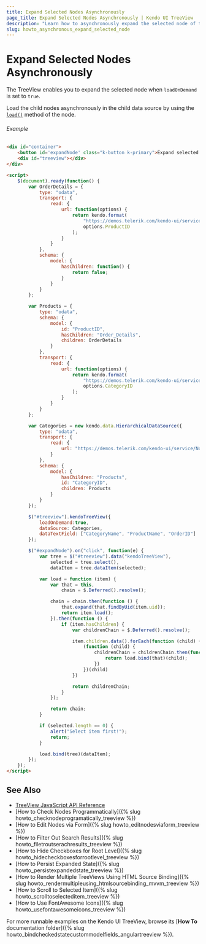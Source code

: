 ```yaml
---
title: Expand Selected Nodes Asynchronously
page_title: Expand Selected Nodes Asynchronously | Kendo UI TreeView
description: "Learn how to asynchronously expand the selected node of the Kendo UI TreeView."
slug: howto_asynchronous_expand_selected_node
---
```


# Expand Selected Nodes Asynchronously

The TreeView enables you to expand the selected node when `loadOnDemand` is set to `true`.

Load the child nodes asynchronously in the child data source by using the [`load()`](https://docs.telerik.com/kendo-ui/api/javascript/data/node/methods/load) method of the node.

###### Example

```html
<div id="container">
    <button id='expandNode' class="k-button k-primary">Expand selected node</button>
    <div id="treeview"></div>
</div>

<script>
    $(document).ready(function() {
        var OrderDetails = {
            type: "odata",
            transport: {
                read: {
                    url: function(options) {
                        return kendo.format(
                            "https://demos.telerik.com/kendo-ui/service/Northwind.svc/Products({0})/Order_Details",
                            options.ProductID
                        );
                    }
                }
            },
            schema: {
                model: {
                    hasChildren: function() {
                        return false;
                    }
                }
            }
        };

        var Products = {
            type: "odata",
            schema: {
                model: {
                    id: "ProductID",
                    hasChildren: "Order_Details",
                    children: OrderDetails
                }
            },
            transport: {
                read: {
                    url: function(options) {
                        return kendo.format(
                            "https://demos.telerik.com/kendo-ui/service/Northwind.svc/Categories({0})/Products",
                            options.CategoryID
                        );
                    }
                }
            }
        };

        var Categories = new kendo.data.HierarchicalDataSource({
            type: "odata",
            transport: {
                read: {
                    url: "https://demos.telerik.com/kendo-ui/service/Northwind.svc/Categories"
                }
            },
            schema: {
                model: {
                    hasChildren: "Products",
                    id: "CategoryID",
                    children: Products
                }
            }
        });

        $("#treeview").kendoTreeView({
            loadOnDemand:true,
            dataSource: Categories,
            dataTextField: ["CategoryName", "ProductName", "OrderID"]
        });

        $("#expandNode").on("click", function(e) {
            var tree = $("#treeview").data("kendoTreeView"),
                selected = tree.select(),
                dataItem = tree.dataItem(selected);

            var load = function (item) {
                var that = this,
                    chain = $.Deferred().resolve();

                chain = chain.then(function () {
                    that.expand(that.findByUid(item.uid));
                    return item.load();
                }).then(function () {
                    if (item.hasChildren) {
                        var childrenChain = $.Deferred().resolve();

                        item.children.data().forEach(function (child) {
                            (function (child) {
                                childrenChain = childrenChain.then(function () {
                                    return load.bind(that)(child);
                                })
                            })(child)
                        })

                        return childrenChain;
                    }
                });

                return chain;
            }

            if (selected.length == 0) {
                alert("Select item first!");
                return;
            }

            load.bind(tree)(dataItem);
        });
    });
</script>
```

## See Also

* [TreeView JavaScript API Reference](/api/javascript/ui/treeview)
* [How to Check Nodes Programmatically]({% slug howto_checknodeprogramatically_treeview %})
* [How to Edit Nodes via Form]({% slug howto_editnodesviaform_treeview %})
* [How to Filter Out Search Results]({% slug howto_filetroutserachresults_treeview %})
* [How to Hide Checkboxes for Root Level]({% slug howto_hidecheckboxesforrootlevel_treeview %})
* [How to Persist Expanded State]({% slug howto_persistexpandedstate_treeview %})
* [How to Render Multiple TreeViews Using HTML Source Binding]({% slug howto_rendermultipleusing_htmlsourcebinding_mvvm_treeview %})
* [How to Scroll to Selected Item]({% slug howto_scrolltoselecteditem_treeview %})
* [How to Use FontAwesome Icons]({% slug howto_usefontawesomeicons_treeview %})

For more runnable examples on the Kendo UI TreeView, browse its [**How To** documentation folder]({% slug howto_bindcheckedstatecustommodelfields_angulartreeview %}).
